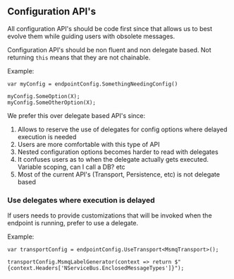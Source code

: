 ## Configuration API's

All configuration API's should be code first since that allows us to best evolve them while guiding users with obsolete messages.

Configuration API's should be non fluent and non delegate based. Not returning `this` means that they are not chainable.

Example:

```
var myConfig = endpointConfig.SomethingNeedingConfig()

myConfig.SomeOption(X);
myConfig.SomeOtherOption(X);
```

We prefer this over delegate based API's since:

1. Allows to reserve the use of delegates for config options where delayed execution is needed
2. Users are more comfortable with this type of API
3. Nested configuration options becomes harder to read with delegates
4. It confuses users as to when the delegate actually gets executed. Variable scoping, can I call a DB? etc
5. Most of the current API's (Transport, Persistence, etc) is not delegate based

### Use delegates where execution is delayed

If users needs to provide customizations that will be invoked when the endpoint is running, prefer to use a delegate.

Example:

```
var transportConfig = endpointConfig.UseTransport<MsmqTransport>();

transportConfig.MsmqLabelGenerator(context => return $"{context.Headers['NServiceBus.EnclosedMessageTypes']}");
```